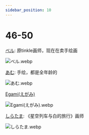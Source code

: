 ```yaml
---
sidebar_position: 10
---
```


# 46-50

[ベル](https://www.pixiv.net/users/2998007/illustrations): 原tinkle画师，现在在卖手绘画

![ベル.webp](https://p.inari.site/usr/1818/68e0f7df76d14.webp)

[あむ](https://www.pixiv.net/artworks/127976243): 手绘，都是全年龄的

![あむ.webp](https://p.inari.site/usr/1818/68e0f7de5fa77.webp)

[Egami(えがみ)](https://www.pixiv.net/users/64390150/illustrations)

![Egami(えがみ).webp](https://p.inari.site/usr/1818/68e0f7ddd77e3.webp)

[しらたま](https://www.pixiv.net/users/705370/illustrations): 《星空列车与白的旅行》画师

![しらたま.webp](https://p.inari.site/usr/1818/68e0f7deb28cc.webp)